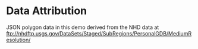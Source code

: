 
Data Attribution
=====================

JSON polygon data in this demo derived from the NHD data at ftp://nhdftp.usgs.gov/DataSets/Staged/SubRegions/PersonalGDB/MediumResolution/


